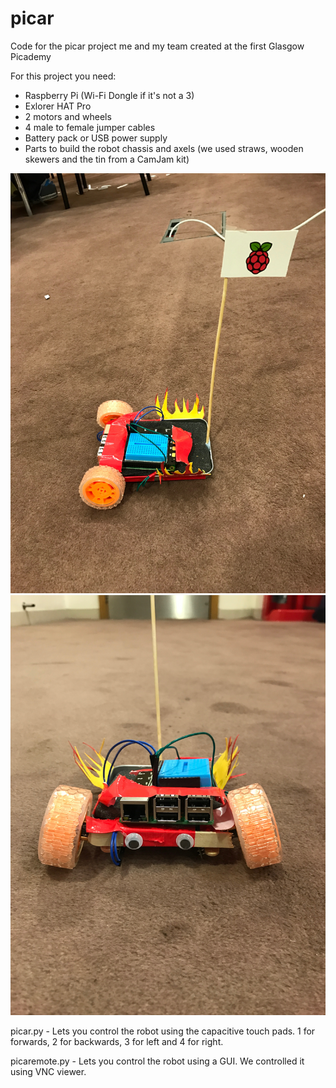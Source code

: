 # picar
Code for the picar project me and my team created at the first Glasgow Picademy

For this project you need:
* Raspberry Pi (Wi-Fi Dongle if it's not a 3)
* Exlorer HAT Pro
* 2 motors and wheels
* 4 male to female jumper cables
* Battery pack or USB power supply
* Parts to build the robot chassis and axels (we used straws, wooden skewers and the tin from a CamJam kit)

![alt text](https://github.com/MartinCoderDojo/picar/raw/master/picar1.jpg "Picar Side View")
![alt text](https://github.com/MartinCoderDojo/picar/raw/master/picar2.jpg "Picar Front View")
  
picar.py - Lets you control the robot using the capacitive touch pads. 1 for forwards, 2 for backwards, 3 for left and 4 for right.

picaremote.py - Lets you control the robot using a GUI. We controlled it using VNC viewer.
